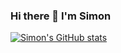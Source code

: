 ### Hi there 👋 I'm Simon ###

<!--
**simonjvardy/simonjvardy** is a ✨ _special_ ✨ repository because its `README.md` (this file) appears on your GitHub profile.

Here are some ideas to get you started:

- 🔭 I’m currently working on [Code Institute Django project: Boutiqu Ado](https://github.com/simonjvardy/simonjvardy/boutique_ado/)
- 🌱 I’m currently learning ...
- 👯 I’m looking to collaborate on ...
- 🤔 I’m looking for help with ...
- 💬 Ask me about ...
- 📫 How to reach me: ...
- 😄 Pronouns: ...
- ⚡ Fun fact: ...
-->

[![Simon's GitHub stats](https://github-readme-stats.vercel.app/api?username=simonjvardy&count_private=true&show_icons=true)](https://github.com/anuraghazra/github-readme-stats)
